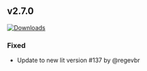 ## v2.7.0
[![Downloads](https://img.shields.io/github/downloads/artem-sedykh/mini-climate-card/v2.7.0/total.svg)](https://github.com/artem-sedykh/mini-climate-card/releases/tag/v2.7.0)

### Fixed
- Update to new lit version #137 by @regevbr
